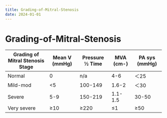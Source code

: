 ```yaml
---
title: Grading-of-Mitral-Stenosis
date: 2024-01-01
---
```

# Grading-of-Mitral-Stenosis

| Grading of Mitral Stenosis Stage | Mean V (mmHg) | Pressure ½ Time | MVA (cm-) | PA sys (mmHg) |
|----------------------------------|---------------|-----------------|-----------|---------------|
| Normal                           | 0             | n/a             | 4-6       | ＜25          |
| Mild-mod                         | <5            | 100-149         | 1.6-2     | ＜30          |
| Severe                           | 5-9           | 150-219         | 1.1-1.5   | 30-50         |
| Very severe                      | ≥10           | ≥220            | ≤1        | ≥50           |
